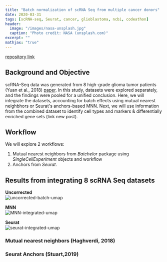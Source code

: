 ```yaml
---
title: "Batch normalization of scRNA Seq from multiple cancer donors"
date: 2020-03-31
tags: [scRNA-seq, Seurat, cancer, glioblastoma, ncbi, codeathon]
header:
  image: "/images/nasa-unsplash.jpg"
  caption: "Photo credit: NASA (unsplash.com)"
excerpt: ""
mathjax: "true"
---
```


 [repository link](https://github.com/NCBI-Codeathons/Diversifying-the-pipeline-for-identifying-bulk-RNA-seq-derived-biomarkers-of-cancer-risk-within-sing)

## Background and Objective
scRNA-Seq data was generated from 8 high-grade glioma tumor patients (Yuan et al., 2018) [paper](https://genomemedicine.biomedcentral.com/articles/10.1186/s13073-018-0567-9). In this study, datasets were explored separately, and the findings were pooled for a unified conclusion. Here, we will integrate the datasets, accounting for batch effects using mutual nearest neighbhors or Seurat's anchors-based MNN. Next, we will use information from the combined dataset to identify cell types and markers & differentially enriched gene sets (link new post). 

## Workflow
We will explore 2 workflows:
1. Mutual nearest neighbors from *Batchelor* package using *SingleCellExperiment* objects and workflow
2. Anchors from *Seurat*.


## Results from integrating 8 scRNA Seq datasets
__Uncorrected__  
![uncorrected-batch-umap](https://user-images.githubusercontent.com/46359281/78103558-3dbb8700-73bb-11ea-99ff-e6ade122613b.jpeg)

__MNN__  
![MNN-integrated-umap](https://user-images.githubusercontent.com/46359281/78103613-588dfb80-73bb-11ea-8b66-df7824595c8c.jpeg)

__Seurat__  
![seurat-integrated-umap](https://user-images.githubusercontent.com/46359281/78180679-1bfce700-7431-11ea-8557-75e01a235bc3.jpeg)





### Mutual nearest neighbors (Haghverdi, 2018)

### Seurat Anchors (Stuart,2019)

